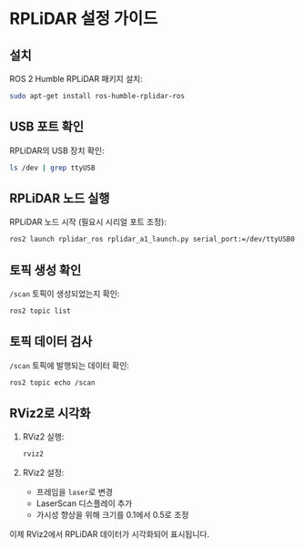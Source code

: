 # RPLiDAR 설정 가이드

## 설치

ROS 2 Humble RPLiDAR 패키지 설치:

```bash
sudo apt-get install ros-humble-rplidar-ros
```

## USB 포트 확인

RPLiDAR의 USB 장치 확인:

```bash
ls /dev | grep ttyUSB
```

## RPLiDAR 노드 실행

RPLiDAR 노드 시작 (필요시 시리얼 포트 조정):

```bash
ros2 launch rplidar_ros rplidar_a1_launch.py serial_port:=/dev/ttyUSB0
```

## 토픽 생성 확인

`/scan` 토픽이 생성되었는지 확인:

```bash
ros2 topic list
```

## 토픽 데이터 검사

`/scan` 토픽에 발행되는 데이터 확인:

```bash
ros2 topic echo /scan
```

## RViz2로 시각화

1. RViz2 실행:
   ```bash
   rviz2
   ```

2. RViz2 설정:
   - 프레임을 `laser`로 변경
   - LaserScan 디스플레이 추가
   - 가시성 향상을 위해 크기를 0.1에서 0.5로 조정

이제 RViz2에서 RPLiDAR 데이터가 시각화되어 표시됩니다.